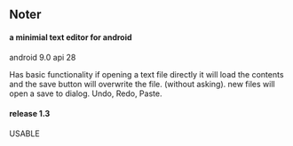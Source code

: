 ## Noter

#### a minimial text editor for android
android 9.0 api 28

Has basic functionality
if opening a text file directly it will load the contents and the save button will overwrite the file. (without asking).
new files will open a save to dialog.
Undo, Redo, Paste.<br>


#### release 1.3
USABLE

